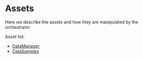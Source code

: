 # Assets

Here we describe the assets and how they are manipulated by the orchestrator.

Asset list:
- [DataManager](./datamanager.md)
- [DataSamples](./datasamples.md)
